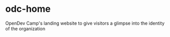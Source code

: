 # odc-home
OpenDev Camp's landing website to give visitors a glimpse into the identity of the organization
